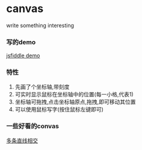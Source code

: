 # canvas
write something interesting
### 写的demo
[jsfiddle demo](https://jsfiddle.net/areYouOk/sdcbht40/284/)
### 特性
1. 先画了个坐标轴,带刻度  
2. 可实时显示鼠标在坐标轴中的位置(每一小格,代表1)  
3. 坐标轴可拖拽,点击坐标轴原点,拖拽,即可移动其位置  
4. 可以使用鼠标写字(按住鼠标左键即可)





### 一些好看的convas
[多条直线相交](http://demo.datouwang.com/uploads/demo/jiaoben/2017/jiaoben777/)
